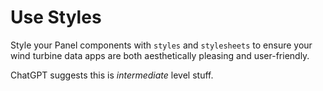 # Use Styles

Style your Panel components with `styles` and `stylesheets` to ensure your wind turbine data apps are both aesthetically pleasing and user-friendly.

ChatGPT suggests this is *intermediate* level stuff.
